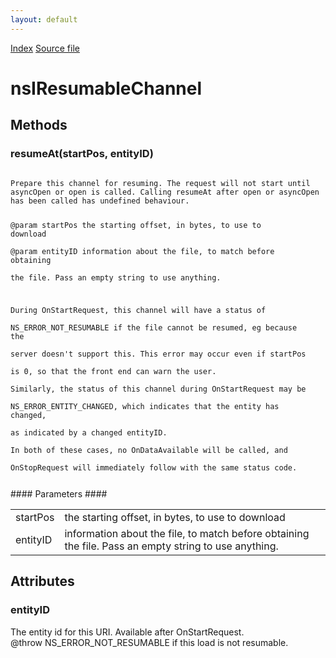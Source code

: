 ```yaml
---
layout: default
---
```

<div id='links'><a href="../index.html">Index</a>
<a href="http://dxr.mozilla.org/mozilla-central/source/netwerk/base/public/nsIResumableChannel.idl">Source file</a>
</div>

# nsIResumableChannel #

## Methods ##

### resumeAt(startPos, entityID) ###
<code>  
Prepare this channel for resuming. The request will not start until  
asyncOpen or open is called. Calling resumeAt after open or asyncOpen  
has been called has undefined behaviour.  
  
@param startPos the starting offset, in bytes, to use to download  
@param entityID information about the file, to match before obtaining  
 the file. Pass an empty string to use anything.  
  
During OnStartRequest, this channel will have a status of  
 NS_ERROR_NOT_RESUMABLE if the file cannot be resumed, eg because the  
 server doesn't support this. This error may occur even if startPos  
 is 0, so that the front end can warn the user.  
Similarly, the status of this channel during OnStartRequest may be  
 NS_ERROR_ENTITY_CHANGED, which indicates that the entity has changed,  
 as indicated by a changed entityID.  
In both of these cases, no OnDataAvailable will be called, and  
 OnStopRequest will immediately follow with the same status code.  
  
</code>
#### Parameters ####

<table>

<tr>
<td>startPos</td>
<td>the starting offset, in bytes, to use to download  
</td>
</tr>

<tr>
<td>entityID</td>
<td>information about the file, to match before obtaining  
 the file. Pass an empty string to use anything.  
</td>
</tr>

</table>

## Attributes ##

### entityID ###
  
The entity id for this URI. Available after OnStartRequest.  
@throw NS_ERROR_NOT_RESUMABLE if this load is not resumable.  
  
